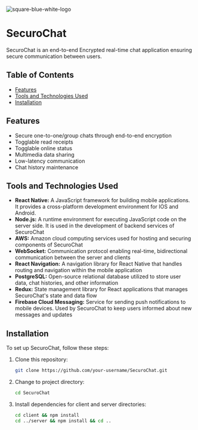 ![square-blue-white-logo](https://github.com/aggie-coding-club/SecuroChat/assets/113648300/343a4385-6640-4329-9ff8-5ca79b6090a3)


# SecuroChat
SecuroChat is an end-to-end Encrypted real-time chat application ensuring secure communication between users.

## Table of Contents

- [Features](#features)
- [Tools and Technologies Used](#tools)
- [Installation](#installation)

## Features

- Secure one-to-one/group chats through end-to-end encryption
- Togglable read receipts
- Togglable online status
- Multimedia data sharing
- Low-latency communication
- Chat history maintenance

## Tools and Technologies Used

- **React Native:** A JavaScript framework for building mobile applications. It provides a cross-platform development environment for IOS and Android.
- **Node.js:** A runtime environment for executing JavaScript code on the server side. It is used in the development of backend services of SecuroChat
- **AWS:** Amazon cloud computing services used for hosting and securing components of SecuroChat
- **WebSocket:** Communication protocol enabling real-time, bidirectional communication between the server and clients
- **React Navigation:** A navigation library for React Native that handles routing and navigation within the mobile application
- **PostgreSQL:** Open-source relational database utilized to store user data, chat histories, and other information
- **Redux:** State management library for React applications that manages SecuroChat's state and data flow
- **Firebase Cloud Messaging:** Service for sending push notifications to mobile devices. Used by SecuroChat to keep users informed about new messages and updates

## Installation

To set up SecuroChat, follow these steps: 

1. Clone this repository:
   ```sh
   git clone https://github.com/your-username/SecuroChat.git
2. Change to project directory:
   ```sh
   cd SecuroChat
3. Install dependencies for client and server directories:
   ```sh
   cd client && npm install
   cd ../server && npm install && cd ..
   ```
   
